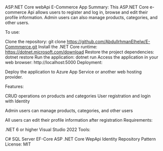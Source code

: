 ASP.NET Core webApi E-Commerce App
Summary: This ASP.NET Core  e-commerce Api allows users to register and log in, browse  and edit their profile information. Admin users can also manage products, categories, and other users.

To use:

Clone the repository: git clone https://github.com/AbdullrhmanElhelw/E-Commmerce.git
Install the .NET Core runtime: https://dotnet.microsoft.com/download
Restore the project dependencies: dotnet restore
Run the application: dotnet run
Access the application in your web browser: http://localhost:5000
Deployment:

Deploy the application to Azure App Service or another web hosting provider.

Features:

CRUD operations on products and categories
User registration and login with Identity

Admin users can manage products, categories, and other users

All users can edit their profile information after registration
Requirements:

.NET 6 or higher
Visual Studio 2022
Tools:

C#
SQL Server
EF-Core
ASP .NET Core WepApi
Identity
Repository Pattern
License: MIT
